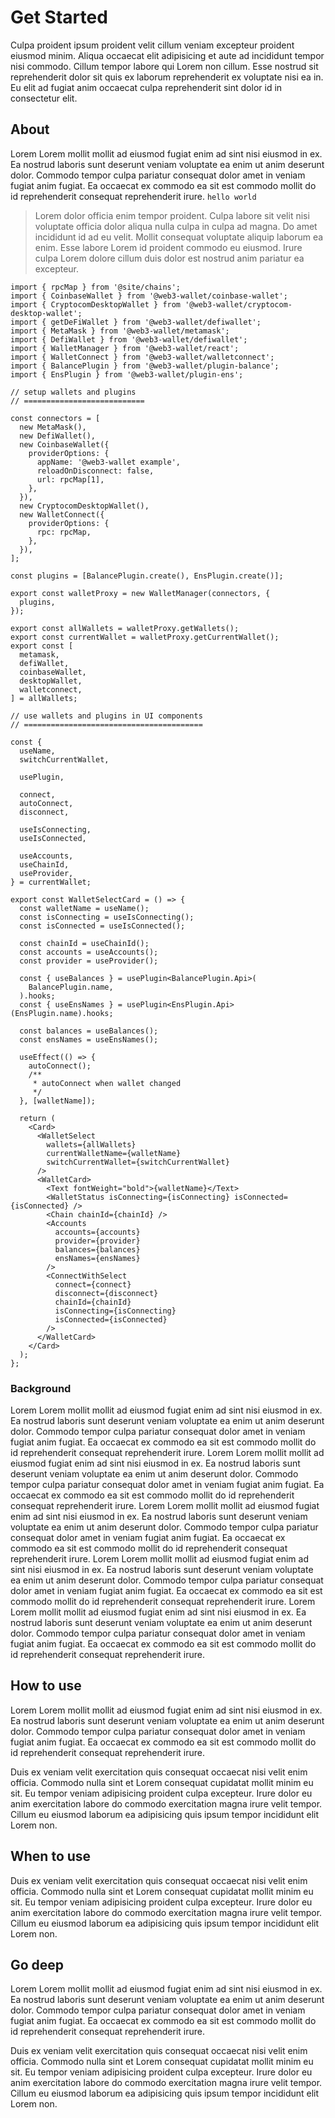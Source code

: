 # Get Started

Culpa proident ipsum proident velit cillum veniam excepteur proident eiusmod minim. Aliqua occaecat elit adipisicing et aute ad incididunt tempor nisi commodo. Cillum tempor labore qui Lorem non cillum. Esse nostrud sit reprehenderit dolor sit quis ex laborum reprehenderit ex voluptate nisi ea in. Eu elit ad fugiat anim occaecat culpa reprehenderit sint dolor id in consectetur elit.

## About

Lorem Lorem mollit mollit ad eiusmod fugiat enim ad sint nisi eiusmod in ex. Ea nostrud laboris sunt deserunt veniam voluptate ea enim ut anim deserunt dolor. Commodo tempor culpa pariatur consequat dolor amet in veniam fugiat anim fugiat. Ea occaecat ex commodo ea sit est commodo mollit do id reprehenderit consequat reprehenderit irure. `hello world`

> Lorem dolor officia enim tempor proident. Culpa labore sit velit nisi voluptate officia dolor aliqua nulla culpa in culpa ad magna. Do amet incididunt id ad eu velit. Mollit consequat voluptate aliquip laborum ea enim. Esse labore Lorem id proident commodo eu eiusmod. Irure culpa Lorem dolore cillum duis dolor est nostrud anim pariatur ea excepteur.

```tsx
import { rpcMap } from '@site/chains';
import { CoinbaseWallet } from '@web3-wallet/coinbase-wallet';
import { CryptocomDesktopWallet } from '@web3-wallet/cryptocom-desktop-wallet';
import { getDeFiWallet } from '@web3-wallet/defiwallet';
import { MetaMask } from '@web3-wallet/metamask';
import { DefiWallet } from '@web3-wallet/defiwallet';
import { WalletManager } from '@web3-wallet/react';
import { WalletConnect } from '@web3-wallet/walletconnect';
import { BalancePlugin } from '@web3-wallet/plugin-balance';
import { EnsPlugin } from '@web3-wallet/plugin-ens';

// setup wallets and plugins
// ===========================

const connectors = [
  new MetaMask(),
  new DefiWallet(),
  new CoinbaseWallet({
    providerOptions: {
      appName: '@web3-wallet example',
      reloadOnDisconnect: false,
      url: rpcMap[1],
    },
  }),
  new CryptocomDesktopWallet(),
  new WalletConnect({
    providerOptions: {
      rpc: rpcMap,
    },
  }),
];

const plugins = [BalancePlugin.create(), EnsPlugin.create()];

export const walletProxy = new WalletManager(connectors, {
  plugins,
});

export const allWallets = walletProxy.getWallets();
export const currentWallet = walletProxy.getCurrentWallet();
export const [
  metamask,
  defiWallet,
  coinbaseWallet,
  desktopWallet,
  walletconnect,
] = allWallets;

// use wallets and plugins in UI components
// ========================================

const {
  useName,
  switchCurrentWallet,

  usePlugin,

  connect,
  autoConnect,
  disconnect,

  useIsConnecting,
  useIsConnected,

  useAccounts,
  useChainId,
  useProvider,
} = currentWallet;

export const WalletSelectCard = () => {
  const walletName = useName();
  const isConnecting = useIsConnecting();
  const isConnected = useIsConnected();

  const chainId = useChainId();
  const accounts = useAccounts();
  const provider = useProvider();

  const { useBalances } = usePlugin<BalancePlugin.Api>(
    BalancePlugin.name,
  ).hooks;
  const { useEnsNames } = usePlugin<EnsPlugin.Api>(EnsPlugin.name).hooks;

  const balances = useBalances();
  const ensNames = useEnsNames();

  useEffect(() => {
    autoConnect();
    /**
     * autoConnect when wallet changed
     */
  }, [walletName]);

  return (
    <Card>
      <WalletSelect
        wallets={allWallets}
        currentWalletName={walletName}
        switchCurrentWallet={switchCurrentWallet}
      />
      <WalletCard>
        <Text fontWeight="bold">{walletName}</Text>
        <WalletStatus isConnecting={isConnecting} isConnected={isConnected} />
        <Chain chainId={chainId} />
        <Accounts
          accounts={accounts}
          provider={provider}
          balances={balances}
          ensNames={ensNames}
        />
        <ConnectWithSelect
          connect={connect}
          disconnect={disconnect}
          chainId={chainId}
          isConnecting={isConnecting}
          isConnected={isConnected}
        />
      </WalletCard>
    </Card>
  );
};
```

### Background

Lorem Lorem mollit mollit ad eiusmod fugiat enim ad sint nisi eiusmod in ex. Ea nostrud laboris sunt deserunt veniam voluptate ea enim ut anim deserunt dolor. Commodo tempor culpa pariatur consequat dolor amet in veniam fugiat anim fugiat. Ea occaecat ex commodo ea sit est commodo mollit do id reprehenderit consequat reprehenderit irure.
Lorem Lorem mollit mollit ad eiusmod fugiat enim ad sint nisi eiusmod in ex. Ea nostrud laboris sunt deserunt veniam voluptate ea enim ut anim deserunt dolor. Commodo tempor culpa pariatur consequat dolor amet in veniam fugiat anim fugiat. Ea occaecat ex commodo ea sit est commodo mollit do id reprehenderit consequat reprehenderit irure.
Lorem Lorem mollit mollit ad eiusmod fugiat enim ad sint nisi eiusmod in ex. Ea nostrud laboris sunt deserunt veniam voluptate ea enim ut anim deserunt dolor. Commodo tempor culpa pariatur consequat dolor amet in veniam fugiat anim fugiat. Ea occaecat ex commodo ea sit est commodo mollit do id reprehenderit consequat reprehenderit irure.
Lorem Lorem mollit mollit ad eiusmod fugiat enim ad sint nisi eiusmod in ex. Ea nostrud laboris sunt deserunt veniam voluptate ea enim ut anim deserunt dolor. Commodo tempor culpa pariatur consequat dolor amet in veniam fugiat anim fugiat. Ea occaecat ex commodo ea sit est commodo mollit do id reprehenderit consequat reprehenderit irure.
Lorem Lorem mollit mollit ad eiusmod fugiat enim ad sint nisi eiusmod in ex. Ea nostrud laboris sunt deserunt veniam voluptate ea enim ut anim deserunt dolor. Commodo tempor culpa pariatur consequat dolor amet in veniam fugiat anim fugiat. Ea occaecat ex commodo ea sit est commodo mollit do id reprehenderit consequat reprehenderit irure.

## How to use

Lorem Lorem mollit mollit ad eiusmod fugiat enim ad sint nisi eiusmod in ex. Ea nostrud laboris sunt deserunt veniam voluptate ea enim ut anim deserunt dolor. Commodo tempor culpa pariatur consequat dolor amet in veniam fugiat anim fugiat. Ea occaecat ex commodo ea sit est commodo mollit do id reprehenderit consequat reprehenderit irure.

Duis ex veniam velit exercitation quis consequat occaecat nisi velit enim officia. Commodo nulla sint et Lorem consequat cupidatat mollit minim eu sit. Eu tempor veniam adipisicing proident culpa excepteur. Irure dolor eu anim exercitation labore do commodo exercitation magna irure velit tempor. Cillum eu eiusmod laborum ea adipisicing quis ipsum tempor incididunt elit Lorem non.

## When to use

Duis ex veniam velit exercitation quis consequat occaecat nisi velit enim officia. Commodo nulla sint et Lorem consequat cupidatat mollit minim eu sit. Eu tempor veniam adipisicing proident culpa excepteur. Irure dolor eu anim exercitation labore do commodo exercitation magna irure velit tempor. Cillum eu eiusmod laborum ea adipisicing quis ipsum tempor incididunt elit Lorem non.

## Go deep

Lorem Lorem mollit mollit ad eiusmod fugiat enim ad sint nisi eiusmod in ex. Ea nostrud laboris sunt deserunt veniam voluptate ea enim ut anim deserunt dolor. Commodo tempor culpa pariatur consequat dolor amet in veniam fugiat anim fugiat. Ea occaecat ex commodo ea sit est commodo mollit do id reprehenderit consequat reprehenderit irure.

Duis ex veniam velit exercitation quis consequat occaecat nisi velit enim officia. Commodo nulla sint et Lorem consequat cupidatat mollit minim eu sit. Eu tempor veniam adipisicing proident culpa excepteur. Irure dolor eu anim exercitation labore do commodo exercitation magna irure velit tempor. Cillum eu eiusmod laborum ea adipisicing quis ipsum tempor incididunt elit Lorem non.
